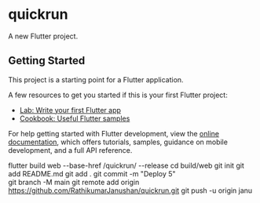 # quickrun

A new Flutter project.

## Getting Started

This project is a starting point for a Flutter application.

A few resources to get you started if this is your first Flutter project:

- [Lab: Write your first Flutter app](https://docs.flutter.dev/get-started/codelab)
- [Cookbook: Useful Flutter samples](https://docs.flutter.dev/cookbook)

For help getting started with Flutter development, view the
[online documentation](https://docs.flutter.dev/), which offers tutorials,
samples, guidance on mobile development, and a full API reference.



flutter build web --base-href /quickrun/ --release
cd build/web
git init
git add README.md
git add .
git commit -m "Deploy 5"    
git branch -M main
git remote add origin https://github.com/RathikumarJanushan/quickrun.git
git push -u origin janu
